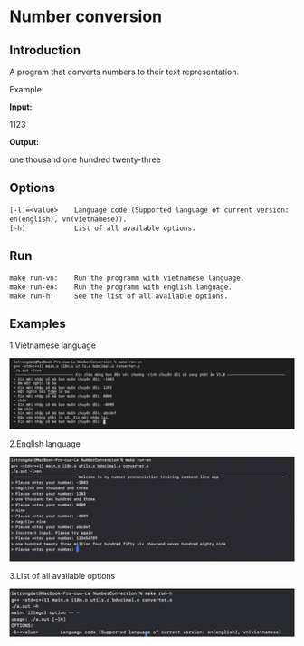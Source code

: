 # Number conversion

## Introduction

A program that converts numbers to their text representation.

Example:

**Input:**

1123

**Output:**

one thousand one hundred twenty-three

## Options

    [-l]=<value>    Language code (Supported language of current version: en(english), vn(vietnamese)).
    [-h]            List of all available options.

## Run

    make run-vn:    Run the programm with vietnamese language.
    make run-en:    Run the programm with english language.
    make run-h:     See the list of all available options.

## Examples

1.Vietnamese language

![Alt text](./test01-vn.png)

2.English language

![Alt text](./test02-en.png)

3.List of all available options

![Alt text](./test03-help.png)

